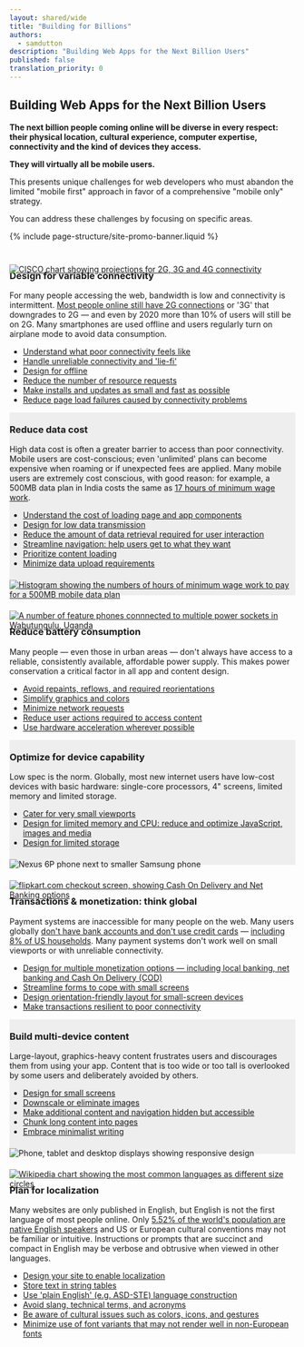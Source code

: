 ```yaml
---
layout: shared/wide
title: "Building for Billions"
authors:
  - samdutton
description: "Building Web Apps for the Next Billion Users"
published: false
translation_priority: 0
---
```


<style>
.mdl-cell h3 {
  margin-top: 0;
}
.mdl-cell img {
  position: relative;
  top: 7px;
}
.wf-landing-section {
    padding-top: 20px;
}
.wf-landing-section:nth-child(even) {
    background-color: #eee;
}
</style>

<div class="wf-subheading">
  <div class="page-content mdl-grid">
    <div class="mdl-cell mdl-cell--9-col wf-showcase__title">
      <h2>Building Web Apps for the Next Billion Users</h2>
      <p><strong>The next billion people coming online will be diverse in every respect: their physical location, cultural&nbsp;experience, computer expertise, connectivity and the kind of devices they access.</strong></p>
      <p><strong>They will virtually all be mobile users.</strong></p>
      <p>This presents unique challenges for web developers who must abandon the limited "mobile first" approach in favor of a comprehensive "mobile only" strategy.</p>
      <p>You can address these challenges by focusing on specific areas.</p>
    </div>
  </div>
</div>

{% include page-structure/site-promo-banner.liquid %}

<!-- item 1 -->
<div class="wf-landing-section">
  <div class="page-content mdl-grid">
    <div class="mdl-cell mdl-cell--6-col mdl-cell--4-col-tablet">
      <a href="http://www.cisco.com/c/en/us/solutions/collateral/service-provider/visual-networking-index-vni/mobile-white-paper-c11-520862.html" title="Cisco Visual Networking Index: Global Mobile Data Traffic Forecast Update, 2015–2020"><img src="/web/imgs/billions/2g.jpg" alt="CISCO chart showing projections for 2G, 3G and 4G connectivity"></a>
    </div>
    <div class="mdl-cell mdl-cell--6-col mdl-cell--4-col-tablet">
      <h3>Design for variable connectivity</h3>
      <p>For many people accessing the web, bandwidth is low and connectivity is intermittent. <a href="http://www.cisco.com/c/en/us/solutions/collateral/service-provider/visual-networking-index-vni/mobile-white-paper-c11-520862.html" title="Cisco Visual Networking Index: Global Mobile Data Traffic Forecast Update, 2015–2020">Most people online still have 2G connections</a> or '3G' that downgrades to 2G — and even by 2020 more than 10% of users will still be on 2G. Many smartphones are used offline and users regularly turn on airplane mode to avoid data consumption.</p>
      <ul>
        <li><a href=".">Understand what poor connectivity feels like</a></li>
        <li><a href=".">Handle unreliable connectivity and 'lie-fi'</a></li>
        <li><a href="https://developers.google.com/web/fundamentals/getting-started/your-first-offline-web-app/?hl=en">Design for offline</a></li>
        <li><a href=".">Reduce the number of resource requests</a></li>
        <li><a href=".">Make installs and updates as small and fast as possible</a></li>
        <li><a href=".">Reduce page load failures caused by connectivity problems</a></li>
      </ul>
    </div>
  </div>
</div>


<!-- item 2 -->
<div class="wf-landing-section wf-landing-gmp">
  <div class="page-content mdl-grid">
    <div class="mdl-cell mdl-cell--6-col mdl-cell--4-col-tablet mdl-cell--hide-phone">
      <h3>Reduce data cost</h3>
      <p>High data cost is often a greater barrier to access than poor connectivity. Mobile users are cost-conscious; even 'unlimited' plans can become expensive when roaming or if unexpected fees are applied. Many mobile users are extremely cost conscious, with good reason: for example, a 500MB data plan in India costs the same as <a href="https://blog.jana.com/2015/05/21/the-data-trap-affordable-smartphones-expensive-data/" title="jana.com report: affordable smartphones, expensive data">17 hours of minimum wage work</a>.</p>
      <ul>
        <li><a href=".">Understand the cost of loading page and app components</a></li>
        <li><a href=".">Design for low data transmission</a></li>
        <li><a href=".">Reduce the amount of data retrieval required for user interaction</a></li>
        <li><a href=".">Streamline navigation: help users get to what they want</a></li>
        <li><a href=".">Prioritize content loading</a></li>
        <li><a href=".">Minimize data upload requirements</a></li>
      </ul>
    </div>
    <div class="mdl-cell mdl-cell--6-col mdl-cell--4-col-tablet">
      <a href="https://blog.jana.com/2015/01/26/the-data-trap/" title="Jana Blog: The data trap"><img src="/web/imgs/billions/cost.jpg" alt="Histogram showing the numbers of hours of minimum wage work to pay for a 500MB mobile data plan"></a>
    </div>
  </div>
</div>

<!-- item 3 -->
<div class="wf-landing-section">
  <div class="page-content mdl-grid">
    <div class="mdl-cell mdl-cell--6-col mdl-cell--4-col-tablet">
      <a href="http://www.folkecenter.net/gb/news/world/wabutungulu/" title="Solar Installation in Wabutungulu, Uganda"><img src="/web/imgs/billions/power.jpg" alt="A number of feature phones connnected to multiple power sockets in Wabutungulu, Uganda"></a>
    </div>
    <div class="mdl-cell mdl-cell--6-col mdl-cell--4-col-tablet">
      <h3>Reduce battery consumption</h3>
      <p>Many people — even those in urban areas — don't always have access to a reliable, consistently available, affordable power supply. This makes power conservation a critical factor in all app and content design.</p>
      <ul>
        <li><a href=".">Avoid repaints, reflows, and required reorientations</a></li>
        <li><a href=".">Simplify graphics and colors</a></li>
        <li><a href=".">Minimize network requests</a></li>
        <li><a href=".">Reduce user actions required to access content</a></li>
        <li><a href=".">Use hardware acceleration wherever possible</a></li>
      </ul>
    </div>
  </div>
</div>

<!-- item 4 -->
<div class="wf-landing-section wf-landing-gmp">
  <div class="page-content mdl-grid">
    <div class="mdl-cell mdl-cell--6-col mdl-cell--4-col-tablet mdl-cell--hide-phone">
      <h3>Optimize for device capability</h3>
      <p>Low spec is the norm. Globally, most new internet users have low-cost devices with basic hardware: single-core processors, 4" screens, limited memory and limited storage.</p>
      <ul>
        <li><a href=".">Cater for very small viewports</a></li>
        <li><a href=".">Design for limited memory and CPU: reduce and optimize JavaScript, images and media</a></li>
        <li><a href=".">Design for limited storage</a></li>
      </ul>
    </div>
    <div class="mdl-cell mdl-cell--6-col mdl-cell--4-col-tablet">
      <img src="/web/imgs/billions/devices.jpg" alt="Nexus 6P phone next to smaller Samsung phone"></a>
    </div>
  </div>
</div>

<!-- item 5 -->
<div class="wf-landing-section">
  <div class="page-content mdl-grid">
    <div class="mdl-cell mdl-cell--6-col mdl-cell--4-col-tablet">
      <a href="https://flipkart.com" title="Flipkart: India's largest e-commerce site"><img src="/web/imgs/billions/checkout.jpg" alt="flipkart.com checkout screen, showing Cash On Delivery and Net Banking options"></a>
    </div>
    <div class="mdl-cell mdl-cell--6-col mdl-cell--4-col-tablet">
      <h3>Transactions &amp; monetization: think global</h3>
      <p>Payment systems are inaccessible for many people on the web. Many users globally <a href="http://datatopics.worldbank.org/financialinclusion/country/india" title="World Bank report for India">don't have bank accounts and don't use credit cards</a> — <a href="https://www.economist.com/news/united-states/21663262-why-low-income-americans-often-have-pay-more-its-expensive-be-poor" title="Economist article about poverty in the US"> including 8% of US households</a>. Many payment systems don't work well on small viewports or with unreliable connectivity.</p>
      <ul>
        <li><a href=".">Design for multiple monetization options — including local banking, net banking and Cash On Delivery (COD)</a></li>
        <li><a href=".">Streamline forms to cope with small screens</a></li>
        <li><a href=".">Design orientation-friendly layout for small-screen devices</a></li>
        <li><a href=".">Make transactions resilient to poor connectivity</a></li>
      </ul>
    </div>
  </div>
</div>

<!-- item 6 -->
<div class="wf-landing-section wf-landing-gmp">
  <div class="page-content mdl-grid">
    <div class="mdl-cell mdl-cell--6-col mdl-cell--4-col-tablet mdl-cell--hide-phone">
      <h3>Build multi-device content</h3>
      <p>Large-layout, graphics-heavy content frustrates users and discourages them from using your app. Content that is too wide or too tall is overlooked by some users and deliberately avoided by others.</p>
      <ul>
        <li><a href=".">Design for small screens</a></li>
        <li><a href=".">Downscale or eliminate images</a></li>
        <li><a href=".">Make additional content and navigation hidden but accessible</a></li>
        <li><a href=".">Chunk long content into pages</a></li>
        <li><a href=".">Embrace minimalist writing</a></li>
      </ul>
    </div>
    <div class="mdl-cell mdl-cell--6-col mdl-cell--4-col-tablet">
      <img src="/web/imgs/billions/multi.jpg" alt="Phone, tablet and desktop displays showing responsive design">
    </div>
  </div>
</div>

<!-- item 7 -->
<div class="wf-landing-section">
  <div class="page-content mdl-grid">
    <div class="mdl-cell mdl-cell--6-col mdl-cell--4-col-tablet">
      <a href="https://en.wikipedia.org/wiki/List_of_languages_by_number_of_native_speakers#Charts_and_graphs" title="Wikipedia list of languages by number of native speakers, graphic by User:Jroehl"><img src="/web/imgs/billions/localization.jpg" alt="Wikipedia chart showing the most common languages as different size circles"></a>
    </div>
    <div class="mdl-cell mdl-cell--6-col mdl-cell--4-col-tablet">
      <h3>Plan for localization</h3>
      <p>Many websites are only published in English, but English is not the first language of most people online. Only <a href="https://en.wikipedia.org/wiki/List_of_languages_by_number_of_native_speakers" title="Wikipedia list of languages by number of native speakers, graphic by User:Jroehl">5.52% of the world's population are native English speakers</a> and US or European cultural conventions may not be familiar or intuitive. Instructions or prompts that are succinct and compact in English may be verbose and obtrusive when viewed in other languages.</p>
      <ul>
        <li><a href=".">Design your site to enable localization</a></li>
        <li><a href=".">Store text in string tables</a></li>
        <li><a href=".">Use 'plain English' (e.g. ASD-STE) language construction</a></li>
        <li><a href=".">Avoid slang, technical terms, and acronyms</a></li>
        <li><a href=".">Be aware of cultural issues such as colors, icons, and gestures</a></li>
        <li><a href=".">Minimize use of font variants that may not render well in non-European fonts</a></li>
      </ul>
    </div>
  </div>
</div>
